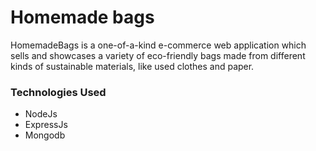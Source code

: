 # Homemade bags

HomemadeBags is a one-of-a-kind e-commerce web application which sells and showcases a variety of eco-friendly bags made from different kinds of sustainable materials, like used clothes and paper.

### Technologies Used

- NodeJs
- ExpressJs
- Mongodb
